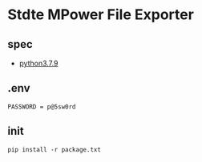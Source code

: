 # Stdte MPower File Exporter

## spec

- [python3.7.9](https://www.python.org/downloads/release/python-379)

## .env

```
PASSWORD = p@5sw0rd
```

## init

```
pip install -r package.txt
```
